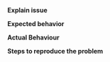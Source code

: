 <!-- markdownlint-disable -->
**Explain issue**

**Expected behavior**

**Actual Behaviour**

**Steps to reproduce the problem**
